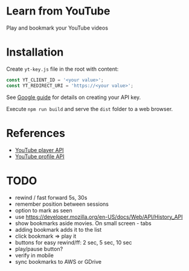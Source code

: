 # Learn from YouTube

Play and bookmark your YouTube videos

# Installation

Create `yt-key.js` file in the root with content:

```js
const YT_CLIENT_ID = '<your value>';
const YT_REDIRECT_URI = 'https://<your value>';
```

See [Google guide](https://developers.google.com/youtube/v3/guides/auth/client-side-web-apps) for details on creating your API key.

Execute `npm run build` and serve the `dist` folder to a web browser.

# References

* [YouTube player API](https://developers.google.com/youtube/iframe_api_reference#Playback_controls)
* [YouTube profile API](https://developers.google.com/youtube/v3/docs/playlists/list)



# TODO
- rewind / fast forward 5s, 30s
- remember position between sessions
- option to mark as seen
- use https://developer.mozilla.org/en-US/docs/Web/API/History_API
- show bookmarks aside movies. On small screen - tabs
- adding bookmark adds it to the list
- click bookmark => play it
- buttons for easy rewind/ff: 2 sec, 5 sec, 10 sec
- play/pause button?
- verify in mobile
- sync bookmarks to AWS or GDrive
